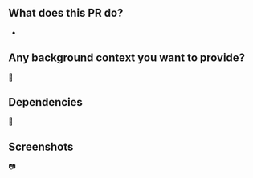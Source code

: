 ## What does this PR do?

[comment]: <> (A brief explanation synthesizing the feature, bug or fix)

-

## Any background context you want to provide?

[comment]: <> (Any information regarding the PR that the reviewer should know like implementation details)
:book:

## Dependencies

[comment]: <> (Any database, AWS or security dependencies)
:memo:

## Screenshots

[comment]: <> (Any UI Screenshots, API payloads and swagger docs)
:camera:
